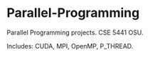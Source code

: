 # Parallel-Programming
Parallel Programming projects. CSE 5441 OSU. 

Includes:
CUDA,
MPI,
OpenMP,
P_THREAD.

